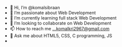 - 👋 Hi, I’m @komalsibraan
- 👀 I’m passionate about Web Development
- 🌱 I’m currently learning full stack Web Development
- 💞️ I’m looking to collaborate on Web Development
- 📫 How to reach me ...komalkri2967@gmail.com
- 💬 Ask me about HTML5, CSS, C programming, JS
- 
 


<!---
komalsibraan/komalsibraan is a ✨ special ✨ repository because its `README.md` (this file) appears on your GitHub profile.
You can click the Preview link to take a look at your changes.
--->
